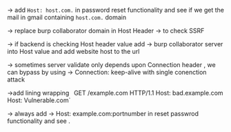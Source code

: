 -> add `Host: host.com.` in password reset functionality and see if we get the mail in gmail containing `host.com.` domain

-> replace burp collaborator domain in Host Header -> to check SSRF

-> if backend is checking Host header value add -> burp collaborator server into Host value and add website host to the url

-> sometimes server validate only depends upon Connection header , we can bypass by using -> Connection: keep-alive with single conenction attack

->add lining wrapping 
`
`GET /example.com HTTP/1.1
 Host: bad.example.com
Host: Vulnerable.com`

-> always add -> Host: example.com:portnumber in reset passwrod functionality and see .
